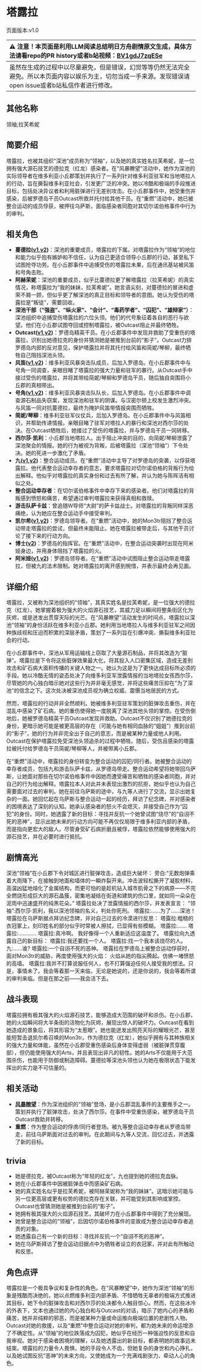 # 塔露拉
页面版本:v1.0
 

| :warning: 注意！本页面是利用LLM阅读总结明日方舟剧情原文生成，具体方法请看repo的PR history或者b站视频：[BV1gdJ7zqESe](https://www.bilibili.com/video/BV1gdJ7zqESe/)         |
|:----------------------------|
| 虽然在生成的过程中以尽量避免，但是错误，幻觉等等仍然无法完全避免。所以本页面内容以娱乐为主，切勿当成一手来源。发现错误请open issue或者b站私信作者进行修改。|



## 其他名称
领袖;拉芙希妮
## 简要介绍
塔露拉，也被其组织“深池”成员称为“领袖”，以及她的真实姓名拉芙希妮，是一位拥有强大源石技艺的德拉克（红龙）感染者。在“风暴瞭望”活动中，她作为深池的实际领导者在维多利亚小丘郡策划并执行了一系列针对维多利亚驻军和当地塔拉人的行动，旨在撕裂维多利亚社会，引发更广泛的冲突。她以冷酷和极端的手段推进目标，包括处决异议者和利用脏弹进行无差别攻击。在小丘郡事件中，她受重伤并感染，后被罗德岛干员Outcast所救并托付给其他干员。在“重燃”活动中，她已被整合运动的成员俘获，被押往乌萨斯，面临感染者同胞对其切尔诺伯格事件中行为的审判。
## 相关角色
-   **蔓德拉([v1](extended_char_man_de_la.md),[v2](../char_v3/extended_char_man_de_la.md))**：深池的重要成员，塔露拉的下属。对塔露拉作为“领袖”的地位和能力似乎抱有嫉妒和不信任，认为自己更适合领导小丘郡的行动，甚至私下试图抢夺功劳。在小丘郡事件中追捕受伤的塔露拉未果，后在通讯基站被风笛和号角击败。
-   **阿赫茉妮**：深池的重要成员，似乎比蔓德拉更了解塔露拉（拉芙希妮）的真实情况，称塔露拉为“我的妹妹，拉芙希妮”。她言语尖刻，对蔓德拉的冒进和虚荣不屑一顾，但似乎更了解深池的真正目标和领导者的意图。她认为受伤的塔露拉是“叛徒”，需要回收。
-   **深池干部（“强盗”、“纵火家”、“会计”、“毒药学者”、“囚犯”、“雄辩家”）**：深池组织中追捕受伤塔露拉的六位头领。他们的代号象征着各自的恶行与欲望。他们在小丘郡试图夺回或控制塔露拉，被Outcast阻止并最终牺牲。
-   **Outcast([v1](extended_char_Outcast.md),[v2](../char_v3/extended_char_Outcast.md))**：罗德岛精英干员。在小丘郡事件中发现并救助了受重伤的塔露拉，识别出她德拉克的身份并猜测她是被推到台前的“影子”。Outcast力排罗德岛内部的反对意见，保护塔露拉并将其托付给风笛和简妮/琴柳，最终牺牲自己阻挡深池头领。
-   **风笛([v1](char_222_bpipe.md),[v2](../char_v3/char_222_bpipe.md))**：维多利亚风暴突击队成员，后加入罗德岛。在小丘郡事件中与号角一同调查，亲眼目睹了塔露拉的强大力量和驻军的暴行。从Outcast手中接过受伤的塔露拉，并将其带给简妮/琴柳和罗德岛干员，随后独自突围将小丘郡的真相带出。
-   **号角([v1](char_4039_horn.md),[v2](../char_v3/char_4039_horn.md))**：维多利亚风暴突击队队长，后加入罗德岛。在小丘郡事件中调查源石制品失窃案，发现深池和驻军的阴谋。与汉密尔顿上校发生激烈冲突。与风笛一同对抗蔓德拉，最终为掩护风笛带情报突围而牺牲。
-   **简妮/琴柳**：维多利亚驻军仪仗兵，后加入罗德岛。在小丘郡事件中与风笛相识，并帮助传递情报。亲眼目睹了驻军对塔拉人的暴行和深池对西尔莎的处决。在Outcast牺牲后，她接过了受伤的塔露拉，并与罗德岛干员一同转移。
-   **西尔莎·凯利**：小丘郡当地塔拉人。出于阻止冲突的目的，向简妮/琴柳泄露了深池聚会的情报。她的行为被视为背叛，后被塔露拉（深池“领袖”）下令处决。她的死进一步激化了矛盾。
-   **九([v1](extended_char_jiu.md),[v2](../char_v3/extended_char_jiu.md))**：整合运动成员。在“重燃”活动中主导了对罗德岛的突袭，以俘获塔露拉。他代表整合运动幸存者的意志，要求塔露拉对切尔诺伯格的背叛行为给出解释。他似乎对塔露拉的真实身份和过去有所了解，并认为她与陈晖洁有相似之处。
-   **整合运动幸存者**：在切尔诺伯格事件中幸存下来的感染者。他们对塔露拉的背叛感到愤怒和痛苦，希望通过审判塔露拉来获得真相和救赎。
-   **游击队萨卡兹**：曾追随W导师“大尉”的萨卡兹战士。对塔露拉的背叛同样深恶痛绝，认为她应在整合运动手中接受审判。
-   **凯尔希([v1](char_003_kalts.md),[v2](../char_v3/char_003_kalts.md))**：罗德岛领导者。在“重燃”活动中，她的Mon3tr阻挡了整合运动带走塔露拉的尝试，但最终未能阻止。她在塔露拉被带走后，与其他干员讨论了接下来的行动方向。
-   **博士([v2](../char_v3/extended_char_bo_shi.md))**：罗德岛的指挥官。在“重燃”活动中，在整合运动突袭时出现在阿米娅身边，并用身体阻挡了塔露拉的火。
-   **阿米娅([v1](char_002_amiya.md),[v2](../char_v3/char_002_amiya.md))**：罗德岛领导者。在“重燃”活动中试图阻止整合运动带走塔露拉，但被九的法术限制。她对塔露拉的离开感到惋惜，并表示最终会再见面。
## 详细介绍
塔露拉，又被称为深池组织的“领袖”，其真实姓名是拉芙希妮，是一位强大的德拉克（红龙）。她掌握着极为强大的火焰源石技艺，其威力足以瞬间将整条街区化为灰烬，或是迸发出贯穿天际的光芒。在“风暴瞭望”活动发生的时间点，塔露拉以深池“领袖”的身份活跃在维多利亚小丘郡。她利用当地塔拉人与维多利亚驻军之间因种族歧视和压迫而积累的深层矛盾，策划了一系列旨在引爆冲突、撕裂维多利亚社会的行动。

在小丘郡事件中，深池从军用运输线上窃取了大量源石制品，并将其改造为“脏弹”。塔露拉是下令将这些脏弹效果最大化，将其投入人口密集区域，造成无差别攻击和矿石病大面积传播的关键人物之一。她认为这是为了更快达成目标所必须的手段。她以冷酷无情的姿态处决了向维多利亚军泄露情报的当地塔拉女孩西尔莎，尽管她的内心独白暗示她对这些行为并非毫无感觉，并将这些痛苦压抑在“为了深池”的信念之下。这次处决被深池成员视为确立权威、震慑当地居民的方式。

然而，塔露拉的行动并非全然顺利。她被维多利亚驻军策划的脏弹攻击重伤，并在混乱中感染了矿石病。她的重伤使得她一度脱离了深池其他头领的掌控。在受伤倒地后，她被罗德岛精英干员Outcast发现并救助。Outcast不仅识别了她德拉克的身份，更暗示她可能是被更高层的存在（可能与她有相同血脉的“姐姐”）推到台前的“影子”，她的行为并非完全出于自己的意志，而是被某种力量或他人利用。Outcast在保护塔露拉免受深池头领追杀的过程中牺牲。随后，受伤且感染的塔露拉被托付给罗德岛干员简妮/琴柳等人，并被带离小丘郡。

在“重燃”活动中，塔露拉的身份转变为整合运动的囚犯/同行者。她被整合运动的幸存者成员，包括九和游击队萨卡兹，从罗德岛带走。整合运动希望将她带回乌萨斯，让她面对那些在切尔诺伯格事件中因她而遭受痛苦和牺牲的感染者同胞，并对自己的行为给出解释。塔露拉本人对此并未表现出激烈的抗拒，她似乎也认为自己需要面对过去的审判。她在前往乌萨斯的途中，与九等人进行了交流，显示出她复杂的一面。她回忆起在乌萨斯与整合运动一起的经历，拜访了纪念碑，并对感染者的困境表达了深刻的认知。她承认感染者的怒火不会熄灭，并接受自己作为“囚犯”的身份。同时，她透露了新的目标：寻找并反抗一个她曾试图“烧尽”的“自诩不死的恶神”，显示出她未来的行动方向可能不再仅仅局限于维多利亚内部的矛盾，而是指向更宏大的敌人。尽管身受矿石病折磨且被俘，塔露拉依然能够使用强大的源石技艺，并在必要时进行抵抗。
## 剧情高光
深池“领袖”在小丘郡下令对城区进行脏弹攻击，造成巨大破坏：
旁白:“无数炮弹乘着大雨降下，在接触到地面和墙体的一瞬炸裂开来。冲击波轻松撕开了凝胶材料，高温凶猛地熔化了金属结构，而更可怕的是趁机钻入城市肌骨之下的病原——不完全燃烧形成巨大的源石晶簇，密集地凝结在街道和建筑的伤口里，就如同一朵朵在泥雨中迅速盛开的纯黑花朵。”
塔露拉处决了泄露情报的西尔莎，并发表宣言：
“领袖”:西尔莎·凯利，我以深池领袖的名义，判处你死刑。
塔露拉:......为了......深池！
塔露拉在乌萨斯据点拜访纪念碑，并对自己过去的冷漠进行反思：
塔露拉:粗糙的衣冠冢上，刻印姓名的部分似乎时常被人擦拭，已显得有些模糊。
塔露拉:......
塔露拉:............
塔露拉:真冷啊。 我好像得一个人重新适应这温度了。
塔露拉向九透露自己的新目标：
塔露拉:我还要找一个人。
塔露拉:找一个我本该烧尽的人。
九:......谁?
塔露拉:一个自诩不死的恶神。
塔露拉在罗德岛上被整合运动俘获时，面对Mon3tr的威胁，再度使用强大的火焰：
火焰从她的指尖腾起。仿佛一堵愤怒的高墙。
塔露拉:我并不打算说服任何人，也不打算强迫任何人接受我的想法。只是，事情未了。我会等着那一天来临，无论是她说的，还是你说的，我会等着所谓的审判来临。但是在那之前——我会活下去。
## 战斗表现
塔露拉拥有极其强大的火焰源石技艺，能够造成大范围的破坏和杀伤。在小丘郡，她的火焰瞬间将大半条街的活物化为灰烬，展现出惊人的破坏力。Outcast在看到她造成的景象后，将其形容为“太惹眼”。她也能迸发出照亮天际的耀眼光芒，甚至能短暂击退凯尔希召唤的Mon3tr。作为德拉克（红龙），她似乎拥有与其种族相关的强大力量和体能，虽然在小丘郡受重伤感染后身体变得虚弱（被脏弹贯穿腹部），但仍能使用强大的Arts，并且表现出非凡的韧性。她的Arts不仅能用于大范围杀伤，也能用于防御或制造障碍。蔓德拉等深池头领也认为她在极限状态下能发挥出的实力是不可估量的。
## 相关活动
-   **[风暴瞭望](../stories/main_9.md)**：作为深池组织的“领袖”登场，是小丘郡混乱事件的主要推手之一。策划并执行了脏弹攻击，处决了西尔莎。在事件中受重伤感染，被罗德岛干员Outcast救助并转移。
-   **重燃**：作为整合运动的俘虏/同行者登场。被九等整合运动幸存者从罗德岛带走，前往乌萨斯面对过去的审判。在此期间与九等人交流，回忆过去，并透露了新的目标。
## trivia
-   她是德拉克，被Outcast称为“年轻的红龙”，九也提到她的德拉克血脉。
-   她在小丘郡事件中因被脏弹击中而感染矿石病。
-   她的真实姓名似乎是拉芙希妮，被阿赫茉妮称为“我的妹妹”。这暗示她可能与另一位更高层或更有权势的德拉克存在关联，并可能受到其影响或掌控。Outcast也曾猜测她是被推到台前的“影子”。
-   她拥有极其强大的火焰源石技艺，其破坏力在小丘郡事件中得到了充分展现。
-   她曾是整合运动的“领袖”，后因切尔诺伯格事件的变故成为整合运动幸存者追责的对象。
-   她透露自己有一个新的目标：寻找并反抗一个“自诩不死的恶神”。
-   她在乌萨斯拜访了整合运动旧据点中为牺牲者设立的衣冠冢，并对此有所触动和反思。
## 角色点评
塔露拉是一个极具争议和复杂性的角色。在“风暴瞭望”中，她作为深池“领袖”的形象是残酷而决绝的，她以点燃维多利亚内部矛盾、不惜牺牲无辜者的极端方式推进其目标，她下令的脏弹攻击和对西尔莎的处决都令人触目惊心。然而，在这些冰冷的外表下，文本也通过她的内心独白和与Outcast的对话，暗示了她内心的矛盾和痛苦，她并非纯粹的邪恶，而是被某种力量或命运推向极端位置的悲剧性人物。Outcast对她的救援，以及“重燃”中整合运动对她的审判，都为她未来的命运增添了不确定性。从“领袖”的地位跌落成为囚犯，她似乎在经历一种强迫性的反思和自我审视。她对于感染者困境的理解，以及她透露出的新目标，都表明她的故事远未结束。塔露拉的力量令人畏惧，她的手段令人不齿，但她复杂的身世和内心挣扎，以及她试图反抗“恶神”的未来方向，又使她成为一个充满戏剧张力、牵动人心的角色。